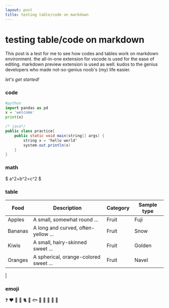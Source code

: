 ```yaml
---
layout: post
title: testing table/code on markdown
---
```


# testing table/code on markdown

This post is a test for me to see how codes and tables work on markdown environment.
the all-in-one extension for vscode is used for the ease of editing. markdown preview extension is used as well. kudos to the genius developers who made not-so-genius noob's (my) life easier. 

*let's get started!*

### code

```python
#python
import pandas as pd
x = 'welcome'
print(x)
```
```java
/* java*/
public class practice{
    public static void main(string[] args) {
        string x = 'hello world'
        system.out.println(x)
    } 
}       
```

### math
$  a^2+b^2=c^2 $
### table
<div class="datatable-begin"></div>

| Food    | Description                           | Category | Sample type |
| ------- | ------------------------------------- | -------- | ----------- |
| Apples  | A small, somewhat round ...           | Fruit    | Fuji        |
| Bananas | A long and curved, often-yellow ...   | Fruit    | Snow        |
| Kiwis   | A small, hairy-skinned sweet ...      | Fruit    | Golden      |
| Oranges | A spherical, orange-colored sweet ... | Fruit    | Navel       |

<div class="datatable-end"></div>|

### emoji
:question: :heart: :imp: :see_no_evil:
:cat2: :dog: :fish: :lion:
:taxi: :school: :bus: :barber:


